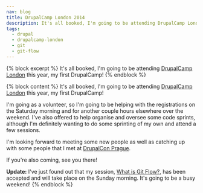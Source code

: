 ```yaml
---
nav: blog
title: DrupalCamp London 2014
description: It's all booked, I'm going to be attending DrupalCamp London.
tags:
  - drupal
  - drupalcamp-london
  - git
  - git-flow
---
```

{% block excerpt %}
It's all booked, I'm going to be attending [DrupalCamp London](http://2014.drupalcamplondon.co.uk) this year, my first DrupalCamp!
{% endblock %}

{% block content %}
It's all booked, I'm going to be attending [DrupalCamp London](http://2014.drupalcamplondon.co.uk) this year, my first DrupalCamp!

I'm going as a volunteer, so I'm going to be helping with the registrations on the Saturday morning and for another couple hours elsewhere over the weekend. I've also offered to help organise and oversee some code sprints, although I'm definitely wanting to do some sprinting of my own and attend a few sessions.

I'm looking forward to meeting some new people as well as catching up with some people that I met at [DrupalCon Prague](http://prague2013.drupal.org).

If you're also coming, see you there!

**Update:** I've just found out that my session, [What is Git Flow?](http://2014.drupalcamplondon.co.uk/drupalcamp-london-2014/session/what-git-flow "Information about the session on the DrupalCamp website"), has been accepted and will take place on the Sunday morning. It's going to be a busy weekend!
{% endblock %}
